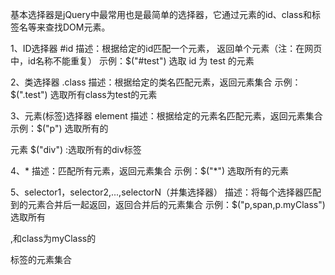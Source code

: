 基本选择器是jQuery中最常用也是最简单的选择器，它通过元素的id、class和标签名等来查找DOM元素。

1、ID选择器 #id
描述：根据给定的id匹配一个元素， 返回单个元素（注：在网页中，id名称不能重复）
示例：$("#test") 选取 id 为 test 的元素

2、类选择器 .class
描述：根据给定的类名匹配元素，返回元素集合
示例：$(".test") 选取所有class为test的元素

3、元素(标签)选择器 element
描述：根据给定的元素名匹配元素，返回元素集合
示例：$("p") 选取所有的<p>元素 $("div") :选取所有的div标签

4、*
描述：匹配所有元素，返回元素集合
示例：$("*") 选取所有的元素

5、selector1，selector2,...,selectorN（并集选择器）
描述：将每个选择器匹配到的元素合并后一起返回，返回合并后的元素集合
示例：$("p,span,p.myClass") 选取所有<p>,<span>和class为myClass的<p>标签的元素集合